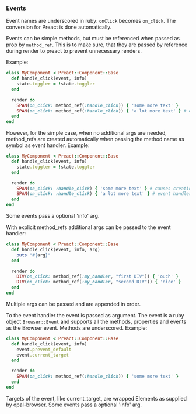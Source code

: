 ### Events
Event names are underscored in ruby: `onClick` becomes `on_click`. The conversion for Preact is done automatically.

Events can be simple methods, but must be referenced when passed as prop by `method_ref`. This is to make sure,
that they are passed by reference during render to preact to prevent unnecessary renders.

Example:
```ruby
class MyComponent < Preact::Component::Base
  def handle_click(event, info)
    state.toggler = !state.toggler
  end

  render do
    SPAN(on_click: method_ref(:handle_click)) { 'some more text' }
    SPAN(on_click: method_ref(:handle_click)) { 'a lot more text' } # event handlers can be reused
  end
end
```
However, for the simple case, when no additional args are needed, method_refs are created automatically when passing the method name as symbol as event handler. Example:
```ruby
class MyComponent < Preact::Component::Base
  def handle_click(event, info)
    state.toggler = !state.toggler
  end

  render do
    SPAN(on_click: :handle_click) { 'some more text' } # causes creation of a method_ref internally
    SPAN(on_click: :handle_click) { 'a lot more text' } # event handlers is reused
  end
end
```

Some events pass a optional 'info' arg.

With explicit method_refs additional args can be passed to the event handler:
```ruby
class MyComponent < Preact::Component::Base
  def handle_click(event, info, arg)
    puts "#{arg}"
  end

  render do
    DIV(on_click: method_ref(:my_handler, "first DIV")) { 'ouch' }
    DIV(on_click: method_ref(:my_handler, "second DIV")) { 'nice' }
  end
end
```
Multiple args can be passed and are appended in order.

To the event handler the event is passed as argument. The event is a ruby object `Browser::Event` and supports all the methods, properties
and events as the Browser event. Methods are underscored. Example:
```ruby
class MyComponent < Preact::Component::Base
  def handle_click(event, info)
    event.prevent_default
    event.current_target
  end

  render do
    SPAN(on_click: method_ref(:handle_click)) { 'some more text' }
  end
end
```
Targets of the event, like current_target, are wrapped Elements as supplied by opal-browser.
Some events pass a optional 'info' arg.
